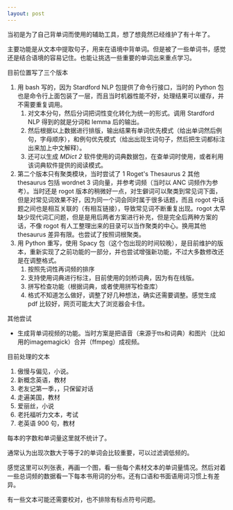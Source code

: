 ```yaml
---
layout: post
---
```



当初是为了自己背单词而使用的辅助工具，想了想竟然已经维护了有十年了。


主要功能是从文本中提取句子，用来在语境中背单词。但是被了一些单词书，感觉还是结合语境的容易记住。也能让挑选一些重要的单词出来重点学习。



目前位置写了三个版本
1. 用 bash 写的，因为 Stardford NLP 包提供了命令行接口，当时的 Python 包也是命令行上面包装了一层，而且当时机器性能不好，处理结果可以缓存，并不需要重复调用。
	1. 对文本分句，然后分词把词性变化转化为统一的形式。调用 Stardford NLP 得到的就是分词和 lemma 后的输出。
	2. 然后根据以上数据进行排版，输出结果有单词优先模式（给出单词然后例句，字母顺序），和例句优先模式（给出出现生词句子，然后把生词都标注出来加上中文解释）。
	3. 还可以生成 *MDict 2* 软件使用的词典数据包，在查单词时使用，或者利用该词典软件提供的阅读模式。
2. 第二个版本只有聚类模块，当时尝试了 1 Roget's Thesaurus 2 其他 thesaurus 包括 wordnet 3 词向量，并参考词频（当时以 ANC 词频作为参考）。当时还是 rogot 版本的稍微好一点，对生僻词可以聚类到常见词下面，但是对常见词效果不好，因为同一个词会同时属于很多话题，而且 rogot 中话题之间也是相互关联的（有相互链接），导致常见词不断重复出现。rogot 太早缺少现代词汇问题，但是是用后两者方案进行补充，但是完全后两种方案的话，不像 rogot 有人工整理出来的目录可以当作聚类的中心。换用其他 thesaurus 差异有限。也尝试了按照词根聚类。
3. 用 Python 重写，使用 Spacy 包（这个包出现的时间较晚），是目前维护的版本，重新实现了之前功能的一部分，并也尝试增强新功能，不过大多数修改还是在调整格式。
	1. 按照先词性再词频的排序
	2. 支持使用词典进行标注，目前使用的剑桥词典，因为有在线版。
	3. 拼写检查功能（根据词典，或者使用拼写检查库）
	4. 格式不知道怎么做好，调整了好几种想法，确实还需要调整。感觉生成 pdf 比较好，网页可能太大了浏览器会卡住。

其他尝试
- 生成背单词视频的功能。当时方案是把语音（来源于tts和词典）和图片（比如用的imagemagick）合并（ffmpeg）成视频。

目前处理的文本
1. 傲慢与偏见，小说。
2. 新概念英语，教材
3. 老友记第一季，，只保留对话
4. 走遍美国，教材
5. 爱丽丝，小说
6. 老托福听力文本，考试
7. 老英语 900 句，教材

每本的字数和单词量这里就不统计了。

通常认为出现次数大于等于2的单词会比较重要，可以过滤调低频的。

感觉这里可以列张表，再画一个图，看一些每个素材文本的单词量情况。然后对着一些总词频的数据看一下每本书用词的分布。还有口语和书面语用词习惯上有差异。

有一些文本可能还需要校对，也不排除有标点符号问题。